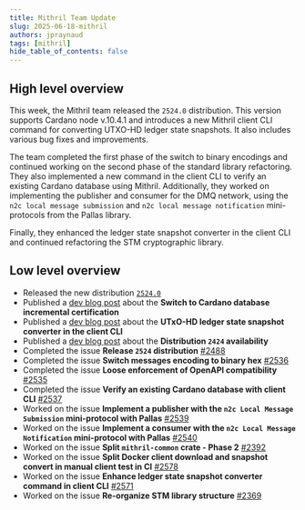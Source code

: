 ```yaml
---
title: Mithril Team Update
slug: 2025-06-18-mithril
authors: jpraynaud
tags: [mithril]
hide_table_of_contents: false
---
```


## High level overview

This week, the Mithril team released the `2524.0` distribution. This version supports Cardano node v.10.4.1 and introduces a new Mithril client CLI command for converting UTXO-HD ledger state snapshots. It also includes various bug fixes and improvements.

The team completed the first phase of the switch to binary encodings and continued working on the second phase of the standard library refactoring. They also implemented a new command in the client CLI to verify an existing Cardano database using Mithril. Additionally, they worked on implementing the publisher and consumer for the DMQ network, using the `n2c local message submission` and `n2c local message notification` mini-protocols from the Pallas library.

Finally, they enhanced the ledger state snapshot converter in the client CLI and continued refactoring the STM cryptographic library.

## Low level overview

- Released the new distribution [`2524.0`](https://github.com/input-output-hk/mithril/releases/tag/2524.0)
- Published a [dev blog post](https://mithril.network/doc/dev-blog/2025/06/17/client-cli-cardano-database-backends) about the **Switch to Cardano database incremental certification**
- Published a [dev blog post](https://mithril.network/doc/dev-blog/2025/06/16/client-cli-utxo-snapshot-converter-command) about the **UTxO-HD ledger state snapshot converter in the client CLI**
- Published a [dev blog post](https://mithril.network/doc/dev-blog/2025/06/16/distribution-2524) about the **Distribution `2424` availability**
- Completed the issue **Release `2524` distribution** [#2488](https://github.com/input-output-hk/mithril/issues/2488)
- Completed the issue **Switch messages encoding to binary hex** [#2536](https://github.com/input-output-hk/mithril/issues/2536)
- Completed the issue **Loose enforcement of OpenAPI compatibility** [#2535](https://github.com/input-output-hk/mithril/issues/2535)
- Completed the issue **Verify an existing Cardano database with client CLI** [#2537](https://github.com/input-output-hk/mithril/issues/2537)
- Worked on the issue **Implement a publisher with the `n2c Local Message Submission` mini-protocol with Pallas** [#2539](https://github.com/input-output-hk/mithril/issues/2539)
- Worked on the issue **Implement a consumer with the `n2c Local Message Notification` mini-protocol with Pallas** [#2540](https://github.com/input-output-hk/mithril/issues/2540)
- Worked on the issue **Split `mithril-common` crate - Phase 2** [#2392](https://github.com/input-output-hk/mithril/issues/2392)
- Worked on the issue **Split Docker client download and snapshot convert in manual client test in CI** [#2578](https://github.com/input-output-hk/mithril/issues/2578)
- Worked on the issue **Enhance ledger state snapshot converter command in client CLI** [#2571](https://github.com/input-output-hk/mithril/issues/2571)
- Worked on the issue **Re-organize STM library structure** [#2369](https://github.com/input-output-hk/mithril/issues/2369)
